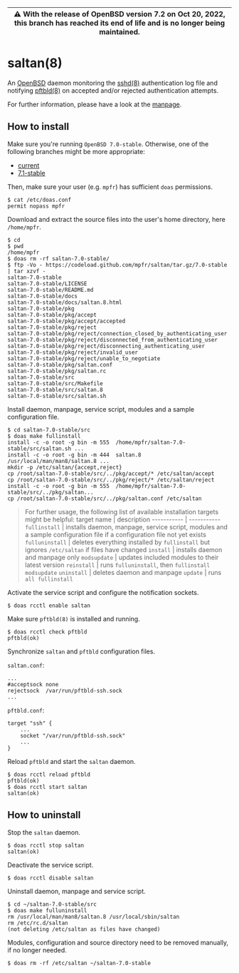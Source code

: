 | :warning: With the release of OpenBSD version 7.2 on Oct 20, 2022, this branch has reached its end of life and is no longer being maintained.
| --- |

# saltan(8)

An [OpenBSD](https://www.openbsd.org) daemon monitoring the [sshd(8)](https://man.openbsd.org/sshd) authentication log file and notifying [pftbld(8)](https://github.com/mpfr/pftbld/tree/7.0-stable) on accepted and/or rejected authentication attempts.

For further information, please have a look at the [manpage](https://mpfr.net/man/saltan/7.0-stable/saltan.8.html).

## How to install

Make sure you're running `OpenBSD 7.0-stable`. Otherwise, one of the following branches might be more appropriate:
* [current](https://github.com/mpfr/saltan)
* [7.1-stable](https://github.com/mpfr/saltan/tree/7.1-stable)

Then, make sure your user (e.g. `mpfr`) has sufficient `doas` permissions.

```
$ cat /etc/doas.conf
permit nopass mpfr
```

Download and extract the source files into the user's home directory, here `/home/mpfr`.

```
$ cd
$ pwd
/home/mpfr
$ doas rm -rf saltan-7.0-stable/
$ ftp -Vo - https://codeload.github.com/mpfr/saltan/tar.gz/7.0-stable | tar xzvf -
saltan-7.0-stable
saltan-7.0-stable/LICENSE
saltan-7.0-stable/README.md
saltan-7.0-stable/docs
saltan-7.0-stable/docs/saltan.8.html
saltan-7.0-stable/pkg
saltan-7.0-stable/pkg/accept
saltan-7.0-stable/pkg/accept/accepted
saltan-7.0-stable/pkg/reject
saltan-7.0-stable/pkg/reject/connection_closed_by_authenticating_user
saltan-7.0-stable/pkg/reject/disconnected_from_authenticating_user
saltan-7.0-stable/pkg/reject/disconnecting_authenticating_user
saltan-7.0-stable/pkg/reject/invalid_user
saltan-7.0-stable/pkg/reject/unable_to_negotiate
saltan-7.0-stable/pkg/saltan.conf
saltan-7.0-stable/pkg/saltan.rc
saltan-7.0-stable/src
saltan-7.0-stable/src/Makefile
saltan-7.0-stable/src/saltan.8
saltan-7.0-stable/src/saltan.sh
```

Install daemon, manpage, service script, modules and a sample configuration file.

```
$ cd saltan-7.0-stable/src
$ doas make fullinstall
install -c -o root -g bin -m 555  /home/mpfr/saltan-7.0-stable/src/saltan.sh ...
install -c -o root -g bin -m 444  saltan.8 /usr/local/man/man8/saltan.8 ...
mkdir -p /etc/saltan/{accept,reject}
cp /root/saltan-7.0-stable/src/../pkg/accept/* /etc/saltan/accept
cp /root/saltan-7.0-stable/src/../pkg/reject/* /etc/saltan/reject
install -c -o root -g bin -m 555  /home/mpfr/saltan-7.0-stable/src/../pkg/saltan...
cp /root/saltan-7.0-stable/src/../pkg/saltan.conf /etc/saltan
```

> For further usage, the following list of available installation targets might be helpful:
> target name | description
> ----------- | -----------
> `fullinstall` | installs daemon, manpage, service script, modules and a sample configuration file if a configuration file not yet exists
> `fulluninstall` | deletes everything installed by `fullinstall` but ignores `/etc/saltan` if files have changed
> `install` | installs daemon and manpage only
> `modsupdate` | updates included modules to their latest version
> `reinstall` | runs `fulluninstall`, then `fullinstall modsupdate`
> `uninstall` | deletes daemon and manpage
> `update` | runs `all fullinstall`

Activate the service script and configure the notification sockets.

```
$ doas rcctl enable saltan
```

Make sure `pftbld(8)` is installed and running.

```
$ doas rcctl check pftbld
pftbld(ok)
```

Synchronize `saltan` and `pftbld` configuration files.

`saltan.conf`:

```
...
#acceptsock	none
rejectsock	/var/run/pftbld-ssh.sock
...
```

`pftbld.conf`:

```
target "ssh" {
	...
	socket "/var/run/pftbld-ssh.sock"
	...
}
```

Reload `pftbld` and start the `saltan` daemon.

```
$ doas rcctl reload pftbld
pftbld(ok)
$ doas rcctl start saltan
saltan(ok)
```

## How to uninstall

Stop the `saltan` daemon.

```
$ doas rcctl stop saltan
saltan(ok)
```

Deactivate the service script.

```
$ doas rcctl disable saltan
```

Uninstall daemon, manpage and service script.

```
$ cd ~/saltan-7.0-stable/src
$ doas make fulluninstall
rm /usr/local/man/man8/saltan.8 /usr/local/sbin/saltan
rm /etc/rc.d/saltan
(not deleting /etc/saltan as files have changed)
```

Modules, configuration and source directory need to be removed manually, if no longer needed.

```
$ doas rm -rf /etc/saltan ~/saltan-7.0-stable
```
